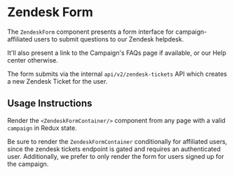# Zendesk Form

The `ZendeskForm` component presents a form interface for campaign-affiliated users to submit questions to our Zendesk helpdesk.

It'll also present a link to the Campaign's FAQs page if available, or our Help center otherwise.

The form submits via the internal `api/v2/zendesk-tickets` API which creates a new Zendesk Ticket for the user.

## Usage Instructions

Render the `<ZendeskFormContainer/>` component from any page with a valid `campaign` in Redux state.

Be sure to render the `ZendeskFormContainer` conditionally for affiliated users, since the zendesk tickets endpoint is gated and requires an authenticated user. Additionally, we prefer to only render the form for users signed up for the campaign.
